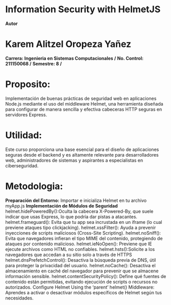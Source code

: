 # Information Security with HelmetJS

**Autor**
# Karem Alitzel Oropeza Yañez
**Carrera: Ingenieria en Sistemas Computacionales /**
**No. Control: 211150068 /**
**Semestre: 8 /**

# Proposito:
Implementación de buenas prácticas de seguridad web en aplicaciones Node.js mediante el uso del middleware Helmet, una herramienta diseñada para configurar de manera sencilla y efectiva cabeceras HTTP seguras en servidores Express. 
# Utilidad:
Este curso proporciona una base esencial para el diseño de aplicaciones seguras desde el backend y es altamente relevante para desarrolladores web, administradores de sistemas y aspirantes a especialistas en ciberseguridad.
# Metodologia:
**Preparación del Entorno:**
    Importar e inicializa Helmet en tu archivo myApp.js
**Implementación de Módulos de Seguridad**
    helmet.hidePoweredBy():Oculta la cabecera X-Powered-By, que suele indicar que usas Express, lo que podría dar pistas a atacantes.
    helmet.frameguard(): Evita que tu app sea incrustada en un iframe (lo cual previene ataques tipo clickjacking).
    helmet.xssFilter(): Ayuda a prevenir inyecciones de scripts maliciosos (Cross-Site Scripting).
    helmet.noSniff(): Evita que navegadores infieran el tipo MIME del contenido, protegiendo de ataques por contenido malicioso.
    helmet.ieNoOpen(): Previene que IE ejecute archivos como HTML no confiables.
    helmet.hsts():Solicite a los navegadores que accedan a su sitio solo a través de HTTPS
    helmet.dnsPrefetchControl(): Desactiva la búsqueda previa de DNS, útil para proteger la privacidad del usuario.
    helmet.noCache(): Desactiva el almacenamiento en caché del navegador para prevenir que se almacene información sensible.
    helmet.contentSecurityPolicy(): Define qué fuentes de contenido están permitidas, evitando ejecución de scripts o recursos no autorizados.
    Configure Helmet Using the ‘parent’ helmet() Middleware: Aprendes a activar o desactivar módulos específicos de Helmet según tus necesidades.